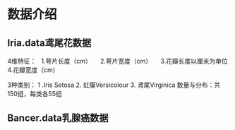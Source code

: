 # 数据介绍
## Iria.data鸢尾花数据
4维特征：   1.萼片长度（cm）
           2.萼片宽度（cm）
           3.花瓣长度以厘米为单位
           4.花瓣宽度（cm）  
           
3种类别：  1 .Iris Setosa
          2. 虹膜Versicolour
          3. 鸢尾Virginica
数量与分布：共150组，每类各55组
## Bancer.data乳腺癌数据


